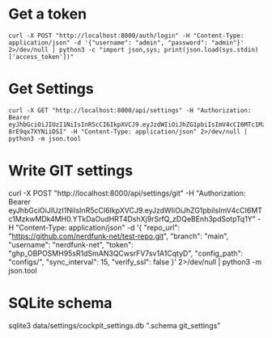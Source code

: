 # Get a token

    curl -X POST "http://localhost:8000/auth/login" -H "Content-Type: application/json" -d '{"username": "admin", "password": "admin"}' 2>/dev/null | python3 -c "import json,sys; print(json.load(sys.stdin)['access_token'])"

# Get Settings

    curl -X GET "http://localhost:8000/api/settings" -H "Authorization: Bearer eyJhbGciOiJIUzI1NiIsInR5cCI6IkpXVCJ9.eyJzdWIiOiJhZG1pbiIsImV4cCI6MTc1MzkwMTQ4NH0.2eienrNsV2MECrBgHlcBi1Kf3DF-8rE9qx7XYNiiDSI" -H "Content-Type: application/json" 2>/dev/null | python3 -m json.tool

# Write GIT settings

curl -X POST "http://localhost:8000/api/settings/git" -H "Authorization: Bearer eyJhbGciOiJIUzI1NiIsInR5cCI6IkpXVCJ9.eyJzdWIiOiJhZG1pbiIsImV4cCI6MTc1MzkwMDk4MH0.YTkDaOudHRT4DshXj9rSrfQ_zDQeBEnh3pdSotpTq1Y" -H "Content-Type: application/json" -d '{
"repo_url": "https://github.com/nerdfunk-net/test-repo.git",
"branch": "main",
"username": "nerdfunk-net",
"token": "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",
"config_path": "configs/",
"sync_interval": 15,
"verify_ssl": false
}' 2>/dev/null | python3 -m json.tool

# SQLite schema

sqlite3 data/settings/cockpit_settings.db ".schema git_settings"

